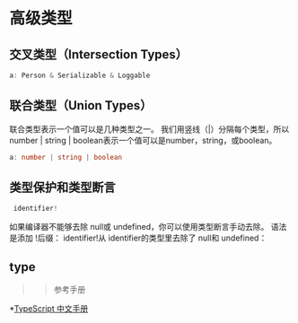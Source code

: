 # 高级类型

## 交叉类型（Intersection Types）

```ts
a: Person & Serializable & Loggable
```

## 联合类型（Union Types）

联合类型表示一个值可以是几种类型之一。 我们用竖线（|）分隔每个类型，所以number | string | boolean表示一个值可以是number，string，或boolean。

```ts
a: number | string | boolean
```


## 类型保护和类型断言

```ts
 identifier!
```

如果编译器不能够去除 null或 undefined，你可以使用类型断言手动去除。 语法是添加 !后缀： identifier!从 identifier的类型里去除了 null和 undefined：

## type 



>> 参考手册

*[TypeScript 中文手册](https://typescript.bootcss.com/search/?q=%21)
